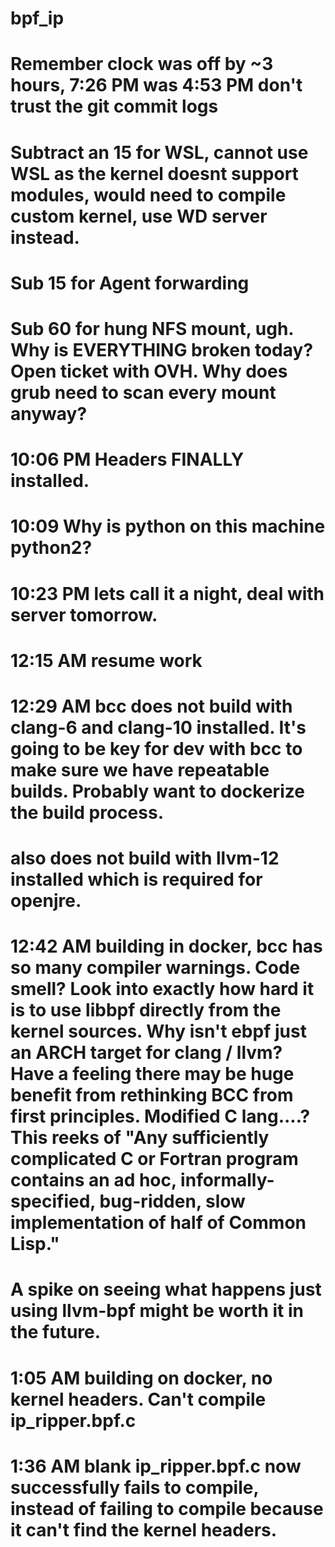 # bpf_ip

# Remember clock was off by ~3 hours, 7:26 PM was 4:53 PM don't trust the git commit logs
# Subtract an 15 for WSL, cannot use WSL as the kernel doesnt support modules, would need to compile custom kernel, use WD server instead.
# Sub 15 for Agent forwarding
# Sub 60 for hung NFS mount, ugh. Why is EVERYTHING broken today? Open ticket with OVH. Why does grub need to scan every mount anyway?
# 10:06 PM Headers FINALLY installed.
# 10:09 Why is python on this machine python2?
# 10:23 PM lets call it a night, deal with server tomorrow.
# 12:15 AM resume work
# 12:29 AM bcc does not build with clang-6 and clang-10 installed. It's going to be key for dev with bcc to make sure we have repeatable builds. Probably want to dockerize the build process.
#           also does not build with llvm-12 installed which is required for openjre.
# 12:42 AM building in docker, bcc has so many compiler warnings. Code smell? Look into exactly how hard it is to use libbpf directly from the kernel sources. Why isn't ebpf just an ARCH target for clang / llvm? Have a feeling there may be huge benefit from rethinking BCC from first principles. Modified C lang....? This reeks of "Any sufficiently complicated C or Fortran program contains an ad hoc, informally-specified, bug-ridden, slow implementation of half of Common Lisp."
# A spike on seeing what happens just using llvm-bpf might be worth it in the future.
# 1:05 AM building on docker, no kernel headers. Can't compile ip_ripper.bpf.c
# 1:36 AM blank ip_ripper.bpf.c now successfully fails to compile, instead of failing to compile because it can't find the kernel headers.





